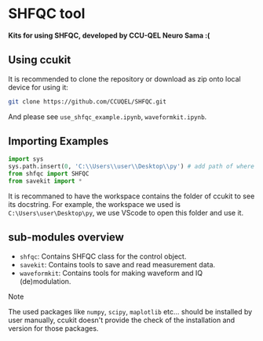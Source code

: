 # SHFQC tool

**Kits for using SHFQC, developed by CCU-QEL Neuro Sama :(**

## Using ccukit

It is recommended to clone the repository or download as zip onto local device for using it:

```sh
git clone https://github.com/CCUQEL/SHFQC.git
```
And please see `use_shfqc_example.ipynb`, `waveformkit.ipynb`.

## Importing Examples

```python
import sys
sys.path.insert(0, 'C:\\Users\\user\\Desktop\\py') # add path of where ccukit located
from shfqc import SHFQC
from savekit import *
```
It is recommaned to have the workspace contains the folder of ccukit to see its docstring. For example,
the workspace we used is `C:\Users\user\Desktop\py`, we use VScode to open this folder and use it.


## sub-modules overview
- `shfqc`: Contains SHFQC class for the control object.
- `savekit`: Contains tools to save and read measurement data.
- `waveformkit`: Contains tools for making waveform and IQ (de)modulation.


> [!NOTE]  
> The used packages like `numpy`, `scipy`, `maplotlib` etc... should be installed by user manually,
> ccukit doesn't provide the check of the installation and version for those packages.

